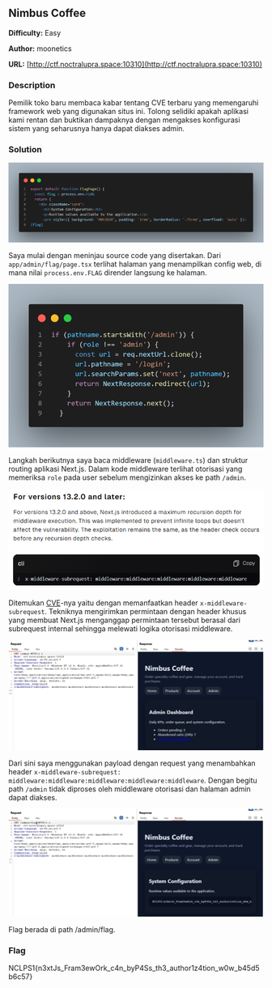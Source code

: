 ## Nimbus Coffee

**Difficulty:** Easy

**Author:** moonetics

**URL:** [http://ctf.noctralupra.space:10310](http://ctf.noctralupra.space:10310)

### Description

Pemilik toko baru membaca kabar tentang CVE terbaru yang memengaruhi framework web yang digunakan situs ini. Tolong selidiki apakah aplikasi kami rentan dan buktikan dampaknya dengan mengakses konfigurasi sistem yang seharusnya hanya dapat diakses admin.

### Solution

![alt text](image-2.png)

Saya mulai dengan meninjau source code yang disertakan. Dari `app/admin/flag/page.tsx` terlihat halaman yang menampilkan config web, di mana nilai `process.env.FLAG` dirender langsung ke halaman.

![alt text](image-3.png)

Langkah berikutnya saya baca middleware (`middleware.ts`) dan struktur routing aplikasi Next.js. Dalam kode middleware terlihat otorisasi yang memeriksa `role` pada user sebelum mengizinkan akses ke path `/admin`.

![alt text](image-4.png)

Ditemukan [CVE](https://projectdiscovery.io/blog/nextjs-middleware-authorization-bypass)-nya yaitu dengan memanfaatkan header `x-middleware-subrequest`. Tekniknya mengirimkan permintaan dengan header khusus yang membuat Next.js menganggap permintaan tersebut berasal dari subrequest internal sehingga melewati logika otorisasi middleware.

![](image.png)

Dari sini saya menggunakan payload dengan request yang menambahkan header `x-middleware-subrequest: middleware:middleware:middleware:middleware:middleware`. Dengan begitu path `/admin` tidak diproses oleh middleware otorisasi dan halaman admin dapat diakses.

![](image-1.png)

Flag berada di path /admin/flag.

### Flag

NCLPS1{n3xtJs_Fram3ewOrk_c4n_byP4Ss_th3_author1z4tion_w0w_b45d5b6c57}
